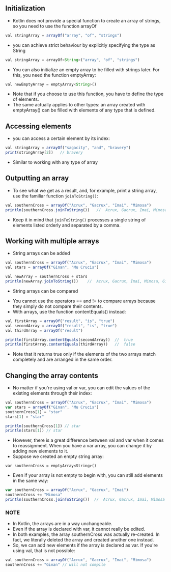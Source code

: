 ## Initialization
- Kotlin does not provide a special function to create an array of strings, so you need to use the function arrayOf
```js
val stringArray = arrayOf("array", "of", "strings")
```
- you can achieve strict behaviour by explicitly specifying the type as String
```js
val stringArray = arrayOf<String>("array", "of", "strings")
```
- You can also initialize an empty array to be filled with strings later. For this, you need the function emptyArray:
```js
val newEmptyArray = emptyArray<String>()
```
- Note that if you choose to use this function, you have to define the type of elements.
- The same actually applies to other types: an array created with emptyArray() can be filled with elements of any type that is defined.


## Accessing elements
- you can access a certain element by its index:
```js
val stringArray = arrayOf("sagacity", "and", "bravery")
print(stringArray[2])   // bravery
```
- Similar to working with any type of array


## Outputting an array
- To see what we get as a result, and, for example, print a string array, use the familiar function `joinToString()`:
```js
val southernCross = arrayOf("Acrux", "Gacrux", "Imai", "Mimosa")
println(southernCross.joinToString())   //  Acrux, Gacrux, Imai, Mimosa
```
- Keep it in mind that `joinToString()` processes a single string of elements listed orderly and separated by a comma.


## Working with multiple arrays
+ String arrays can be added
```js
val southernCross = arrayOf("Acrux", "Gacrux", "Imai", "Mimosa")
val stars = arrayOf("Ginan", "Mu Crucis")

val newArray = southernCross + stars
println(newArray.joinToString())    //  Acrux, Gacrux, Imai, Mimosa, Ginan, Mu Crucis
```
+ String arrays can be compared
 - You cannot use the operators == and != to compare arrays because they simply do not compare their contents. 
 - With arrays, use the function contentEquals() instead:
```js
val firstArray = arrayOf("result", "is", "true")
val secondArray = arrayOf("result", "is", "true")
val thirdArray = arrayOf("result")

println(firstArray.contentEquals(secondArray))  //  true
println(firstArray.contentEquals(thirdArray))   //  false
```
- Note that it returns true only if the elements of the two arrays match completely and are arranged in the same order.


## Changing the array contents
- No matter if you're using val or var, you can edit the values of the existing elements through their index:
```js
val southernCross = arrayOf("Acrux", "Gacrux", "Imai", "Mimosa")
var stars = arrayOf("Ginan", "Mu Crucis")
southernCross[1] = "star"
stars[1] = "star"

println(southernCross[1]) // star
println(stars[1]) // star
```
- However, there is a great difference between val and var when it comes to reassignment. When you have a var array, you can change it by adding new elements to it.
- Suppose we created an empty string array:
```
var southernCross = emptyArray<String>()
```
- Even if your array is not empty to begin with, you can still add elements in the same way:
```js
var southernCross = arrayOf("Acrux", "Gacrux", "Imai")
southernCross += "Mimosa"
println(southernCross.joinToString())  //  Acrux, Gacrux, Imai, Mimosa
```

### NOTE
- In Kotlin, the arrays are in a way unchangeable. 
- Even if the array is declared with var, it cannot really be edited.
- In both examples, the array southernCross was actually re-created. In fact, we literally deleted the array and created another one instead.
- So, we can add new elements if the array is declared as var. If you're using val, that is not possible:
```js
val southernCross = arrayOf("Acrux", "Gacrux", "Imai", "Mimosa")
southernCross += "Ginan" // will not compile
```

